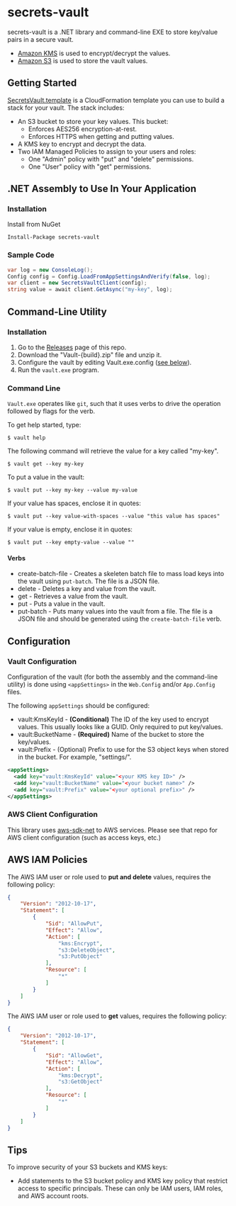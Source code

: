 # secrets-vault

secrets-vault is a .NET library and command-line EXE to store key/value pairs in a secure vault.

* [Amazon KMS](http://aws.amazon.com/kms/) is used to encrypt/decrypt the values.
* [Amazon S3](http://aws.amazon.com/s3/) is used to store the vault values.

## Getting Started

[SecretsVault.template](CloudFormationTemplates/SecretsVault.template) is a CloudFormation template you can use to build a stack for your vault. The stack includes:

* An S3 bucket to store your key values. This bucket:
  * Enforces AES256 encryption-at-rest.
  * Enforces HTTPS when getting and putting values.
* A KMS key to encrypt and decrypt the data.
* Two IAM Managed Policies to assign to your users and roles:
  * One "Admin" policy with "put" and "delete" permissions.
  * One "User" policy with "get" permissions.

## .NET Assembly to Use In Your Application

### Installation

Install from NuGet

    Install-Package secrets-vault

### Sample Code

```csharp
var log = new ConsoleLog();
Config config = Config.LoadFromAppSettingsAndVerify(false, log);
var client = new SecretsVaultClient(config);
string value = await client.GetAsync("my-key", log);
```

## Command-Line Utility

### Installation

1. Go to the [Releases](https://github.com/eleven41/secrets-vault/releases) page of this repo.
2. Download the "Vault-{build}.zip" file and unzip it.
3. Configure the vault by editing Vault.exe.config ([see below](#configuration)).
4. Run the `vault.exe` program.

### Command Line

`Vault.exe` operates like `git`, such that it uses verbs to drive the operation followed by flags for the verb.

To get help started, type:

```
$ vault help
```

The following command will retrieve the value for a key called "my-key".

```
$ vault get --key my-key
```

To put a value in the vault:

```
$ vault put --key my-key --value my-value
```

If your value has spaces, enclose it in quotes:

```
$ vault put --key value-with-spaces --value "this value has spaces"
```

If your value is empty, enclose it in quotes:

```
$ vault put --key empty-value --value ""
```



#### Verbs

* create-batch-file - Creates a skeleten batch file to mass load keys into the vault using `put-batch`. The file is a JSON file.
* delete - Deletes a key and value from the vault.
* get - Retrieves a value from the vault.
* put - Puts a value in the vault.
* put-batch - Puts many values into the vault from a file. The file is a JSON file and should be generated using
the `create-batch-file` verb.

## Configuration

### Vault Configuration

Configuration of the vault (for both the assembly and the command-line utility) is done using `<appSettings>` in the `Web.Config` and/or `App.Config` files.

The following `appSettings` should be configured:

* vault:KmsKeyId - **(Conditional)** The ID of the key used to encrypt values. This usually looks like a GUID. Only required to put key/values.
* vault:BucketName - **(Required)** Name of the bucket to store the key/values.
* vault:Prefix - (Optional) Prefix to use for the S3 object keys when stored in the bucket. For example, "settings/".

```xml
<appSettings>
  <add key="vault:KmsKeyId" value="<your KMS key ID>" />
  <add key="vault:BucketName" value="<your bucket name>" />
  <add key="vault:Prefix" value="<your optional prefix>" />
</appSettings>
```

### AWS Client Configuration

This library uses [aws-sdk-net](https://github.com/aws/aws-sdk-net) to AWS services. Please see that repo for
AWS client configuration (such as access keys, etc.)

## AWS IAM Policies

The AWS IAM user or role used to **put and delete** values, requires the following policy:

```json
{
    "Version": "2012-10-17",
    "Statement": [
        {
            "Sid": "AllowPut",
            "Effect": "Allow",
            "Action": [
                "kms:Encrypt",
                "s3:DeleteObject",
                "s3:PutObject"
            ],
            "Resource": [
                "*"
            ]
        }
    ]
}
```

The AWS IAM user or role used to **get** values, requires the following policy:

```json
{
    "Version": "2012-10-17",
    "Statement": [
        {
            "Sid": "AllowGet",
            "Effect": "Allow",
            "Action": [
                "kms:Decrypt",
                "s3:GetObject"
            ],
            "Resource": [
                "*"
            ]
        }
    ]
}
```

## Tips

To improve security of your S3 buckets and KMS keys:

* Add statements to the S3 bucket policy and KMS key policy that restrict access to specific principals. These can only be IAM users, IAM roles, and AWS account roots.

